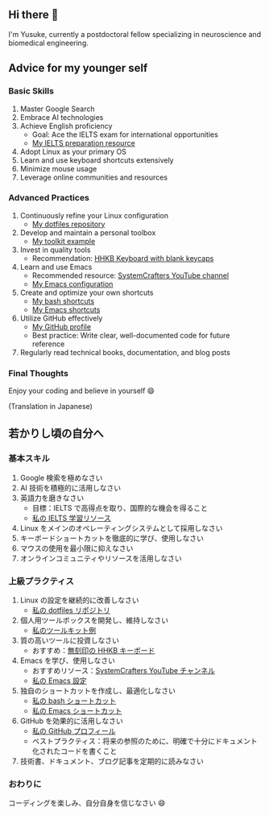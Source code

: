 ## Hi there 👋

I'm Yusuke, currently a postdoctoral fellow specializing in neuroscience and biomedical engineering.

## Advice for my younger self

### Basic Skills
1. Master Google Search
2. Embrace AI technologies
3. Achieve English proficiency
   - Goal: Ace the IELTS exam for international opportunities
   - [My IELTS preparation resource](https://ai-ielts.app/)
4. Adopt Linux as your primary OS
5. Learn and use keyboard shortcuts extensively
6. Minimize mouse usage
7. Leverage online communities and resources

### Advanced Practices
1. Continuously refine your Linux configuration
   - [My dotfiles repository](https://github.com/ywatanabe1989/.dotfiles-public)
2. Develop and maintain a personal toolbox
   - [My toolkit example](https://github.com/ywatanabe1989/mngs)
3. Invest in quality tools
   - Recommendation: [HHKB Keyboard with blank keycaps](https://hhkeyboard.us/hhkb/pro-hybrid-type-s/sku/cg01000-297301)
4. Learn and use Emacs
   - Recommended resource: [SystemCrafters YouTube channel](https://www.youtube.com/playlist?list=PLEoMzSkcN8oPH1au7H6B7bBJ4ZO7BXjSZ)
   - [My Emacs configuration](https://github.com/ywatanabe1989/.dotfiles-public/tree/main/.emacs.d/inits)
5. Create and optimize your own shortcuts
   - [My bash shortcuts](https://github.com/ywatanabe1989/.dotfiles-public/.bash.d/all/)
   - [My Emacs shortcuts](https://github.com/ywatanabe1989/.dotfiles-public/.emacs.d/)
6. Utilize GitHub effectively
   - [My GitHub profile](https://github.com/ywatanabe1989/)
   - Best practice: Write clear, well-documented code for future reference
7. Regularly read technical books, documentation, and blog posts

### Final Thoughts
Enjoy your coding and believe in yourself  😄

(Translation in Japanese)

## 若かりし頃の自分へ
### 基本スキル
1. Google 検索を極めなさい
2. AI 技術を積極的に活用しなさい
3. 英語力を磨きなさい
   - 目標：IELTS で高得点を取り、国際的な機会を得ること
   - [私の IELTS 学習リソース](https://ai-ielts.app/)
4. Linux をメインのオペレーティングシステムとして採用しなさい
5. キーボードショートカットを徹底的に学び、使用しなさい
6. マウスの使用を最小限に抑えなさい
7. オンラインコミュニティやリソースを活用しなさい

### 上級プラクティス
1. Linux の設定を継続的に改善しなさい
   - [私の dotfiles リポジトリ](https://github.com/ywatanabe1989/.dotfiles-public)
2. 個人用ツールボックスを開発し、維持しなさい
   - [私のツールキット例](https://github.com/ywatanabe1989/mngs)
3. 質の高いツールに投資しなさい
   - おすすめ：[無刻印の HHKB キーボード](https://hhkeyboard.us/hhkb/pro-hybrid-type-s/sku/cg01000-297301)
4. Emacs を学び、使用しなさい
   - おすすめリソース：[SystemCrafters YouTube チャンネル](https://www.youtube.com/playlist?list=PLEoMzSkcN8oPH1au7H6B7bBJ4ZO7BXjSZ)
   - [私の Emacs 設定](https://github.com/ywatanabe1989/.dotfiles-public/tree/main/.emacs.d/inits)
5. 独自のショートカットを作成し、最適化しなさい
   - [私の bash ショートカット](https://github.com/ywatanabe1989/.dotfiles-public/.bash.d/all/)
   - [私の Emacs ショートカット](https://github.com/ywatanabe1989/.dotfiles-public/.emacs.d/)
6. GitHub を効果的に活用しなさい
   - [私の GitHub プロフィール](https://github.com/ywatanabe1989/)
   - ベストプラクティス：将来の参照のために、明確で十分にドキュメント化されたコードを書くこと
7. 技術書、ドキュメント、ブログ記事を定期的に読みなさい

### おわりに
コーディングを楽しみ、自分自身を信じなさい 😄
